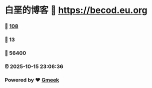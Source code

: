 # 白垩的博客 :link: https://becod.eu.org 
### :page_facing_up: [108](https://becod.eu.org/tag.html) 
### :speech_balloon: 13 
### :hibiscus: 56400 
### :alarm_clock: 2025-10-15 23:06:36 
### Powered by :heart: [Gmeek](https://github.com/Meekdai/Gmeek)
